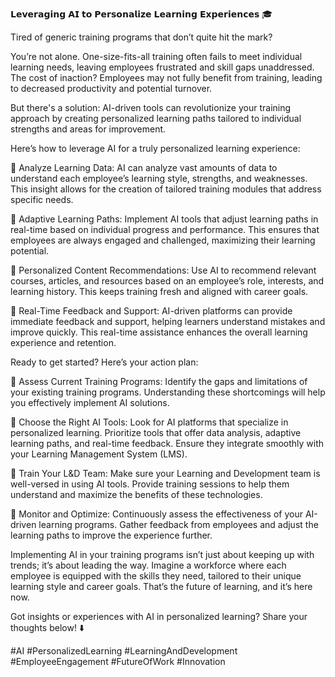 𝗟𝗲𝘃𝗲𝗿𝗮𝗴𝗶𝗻𝗴 𝗔𝗜 𝘁𝗼 𝗣𝗲𝗿𝘀𝗼𝗻𝗮𝗹𝗶𝘇𝗲 𝗟𝗲𝗮𝗿𝗻𝗶𝗻𝗴 𝗘𝘅𝗽𝗲𝗿𝗶𝗲𝗻𝗰𝗲𝘀 🎓

Tired of generic training programs that don’t quite hit the mark?

You’re not alone. One-size-fits-all training often fails to meet individual learning needs, leaving employees frustrated and skill gaps unaddressed. The cost of inaction? Employees may not fully benefit from training, leading to decreased productivity and potential turnover.

But there's a solution: AI-driven tools can revolutionize your training approach by creating personalized learning paths tailored to individual strengths and areas for improvement.

Here’s how to leverage AI for a truly personalized learning experience:

📌 Analyze Learning Data: AI can analyze vast amounts of data to understand each employee’s learning style, strengths, and weaknesses. This insight allows for the creation of tailored training modules that address specific needs.

📌 Adaptive Learning Paths: Implement AI tools that adjust learning paths in real-time based on individual progress and performance. This ensures that employees are always engaged and challenged, maximizing their learning potential.

📌 Personalized Content Recommendations: Use AI to recommend relevant courses, articles, and resources based on an employee’s role, interests, and learning history. This keeps training fresh and aligned with career goals.

📌 Real-Time Feedback and Support: AI-driven platforms can provide immediate feedback and support, helping learners understand mistakes and improve quickly. This real-time assistance enhances the overall learning experience and retention.

Ready to get started? Here’s your action plan:

📝 Assess Current Training Programs: Identify the gaps and limitations of your existing training programs. Understanding these shortcomings will help you effectively implement AI solutions.

📝 Choose the Right AI Tools: Look for AI platforms that specialize in personalized learning. Prioritize tools that offer data analysis, adaptive learning paths, and real-time feedback. Ensure they integrate smoothly with your Learning Management System (LMS).

📝 Train Your L&D Team: Make sure your Learning and Development team is well-versed in using AI tools. Provide training sessions to help them understand and maximize the benefits of these technologies.

📝 Monitor and Optimize: Continuously assess the effectiveness of your AI-driven learning programs. Gather feedback from employees and adjust the learning paths to improve the experience further.

Implementing AI in your training programs isn’t just about keeping up with trends; it’s about leading the way. Imagine a workforce where each employee is equipped with the skills they need, tailored to their unique learning style and career goals. That’s the future of learning, and it’s here now.

Got insights or experiences with AI in personalized learning? Share your thoughts below! ⬇️

#AI #PersonalizedLearning #LearningAndDevelopment #EmployeeEngagement #FutureOfWork #Innovation